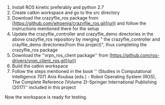 1. Install ROS kinetic preferably and python 2.7
2. Create catkin workspace and go to the src directory
3. Download the crazyflie_ros package from [https://github.com/whoenig/crazyflie_ros.git](url)  and follow the instructions mentioned there for the setup
4. Update the crazyflie_controller and crazyflie_demo directories in the above crazyflie_ros repository by merging " the crazyflie_controller and crayflie_demo directories(from this project)", thus completing the crazyflie_ros package 
5. Download the ''vrpn_ros_client package'' from  [https://github.com/ros-drivers/vrpn_client_ros.git](url)
6. Build the catkin workspace
7. Follow the steps mentioned in the book '' (Studies in Computational Intelligence 707) Anis Koubaa (eds.) - Robot Operating System (ROS), The Complete Reference (Volume 2)-Springer International Publishing (2017)'' included in this project

Now the workspace is ready for testing.